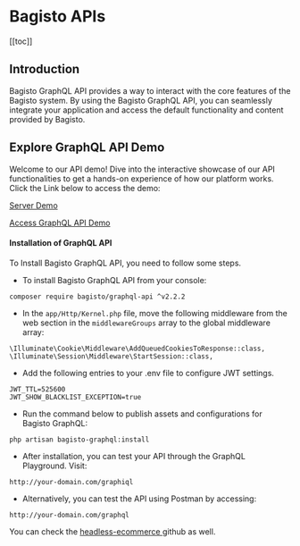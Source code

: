 # Bagisto APIs

[[toc]]

## Introduction

Bagisto GraphQL API provides a way to interact with the core features of the Bagisto system. By using the Bagisto GraphQL API, you can seamlessly integrate your application and access the default functionality and content provided by Bagisto.

## Explore GraphQL API Demo

Welcome to our API demo! Dive into the interactive showcase of our API functionalities to get a hands-on experience of how our platform works. Click the Link below to access the demo:

[Server Demo](https://demo.bagisto.com/mobikul-common/)

[Access GraphQL API Demo](https://demo.bagisto.com/mobikul-common/graphiql)

#### Installation of GraphQL API

To Install Bagisto GraphQL API, you need to follow some steps.

- To install Bagisto GraphQL API from your console:

~~~
composer require bagisto/graphql-api ^v2.2.2
~~~

- In the ```app/Http/Kernel.php``` file, move the following middleware from the web section in the ```middlewareGroups``` array to the global middleware array:

~~~
\Illuminate\Cookie\Middleware\AddQueuedCookiesToResponse::class,
\Illuminate\Session\Middleware\StartSession::class,
~~~

- Add the following entries to your .env file to configure JWT settings.

~~~
JWT_TTL=525600
JWT_SHOW_BLACKLIST_EXCEPTION=true
~~~

- Run the command below to publish assets and configurations for Bagisto GraphQL:

~~~
php artisan bagisto-graphql:install
~~~

- After installation, you can test your API through the GraphQL Playground. Visit:

~~~
http://your-domain.com/graphiql
~~~

- Alternatively, you can test the API using Postman by accessing:

~~~
http://your-domain.com/graphql
~~~

You can check the <a href="https://github.com/bagisto/headless-ecommerce/tree/v2.2.2"> headless-ecommerce </a> github as well.
